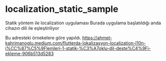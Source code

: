 # localization_static_sample

Statik yöntem ile localization uygulaması
Burada uygulama başlatıldığı anda cihazın dili 
ile eşleştiriliyor

Bu adresteki örnekelere göre yapıldı.
https://ahmet-kahrimanoglu.medium.com/flutterda-lokalizasyon-localization-l10n-i%CC%87%C5%9Flemleri-1-statik-%C3%A7oklu-dil-deste%C4%9Fi-ekleme-906b513d5283
